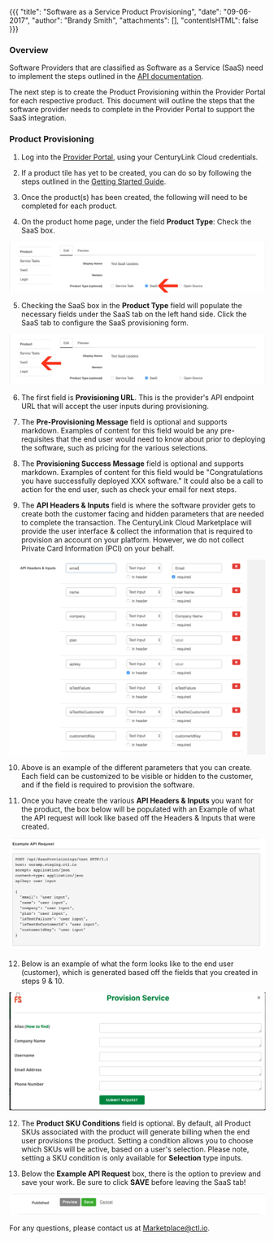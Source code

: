 {{{
"title": "Software as a Service Product Provisioning",
"date": "09-06-2017",
"author": "Brandy Smith",
"attachments": [],
"contentIsHTML": false
}}}

### Overview

Software Providers that are classified as Software as a Service (SaaS) need to implement the steps outlined in the [API documentation](software-as-a-service-saas-api.md).  

The next step is to create the Product Provisioning within the Provider Portal for each respective product. This document will outline the steps that the software provider needs to complete in the Provider Portal to support the SaaS integration.

### Product Provisioning

1. Log into the [Provider Portal](https://provider-portal.ctl.io), using your CenturyLink Cloud credentials.

2. If a product tile has yet to be created, you can do so by following the steps outlined in the [Getting Started Guide](getting-started-guide-marketplace-ecosystem-provider-portal.md).

3. Once the product(s) has been created, the following will need to be completed for each product.

4. On the product home page, under the field **Product Type**: Check the SaaS box.

  ![SaaS1](../../images/SaaS1.jpg)

5. Checking the SaaS box in the **Product Type** field will populate the necessary fields under the SaaS tab on the left hand side. Click the SaaS tab to configure the SaaS provisioning form.  

  ![SaaS2](../../images/SaaS2.jpg)

6. The first field is **Provisioning URL**. This is the provider's API endpoint URL that will accept the user inputs during provisioning.

7. The **Pre-Provisioning Message** field is optional and supports markdown. Examples of content for this field would be any pre-requisites that the end user would need to know about prior to deploying the software, such as pricing for the various selections.

8. The **Provisioning Success Message** field is optional and supports markdown. Examples of content for this field would be "Congratulations you have successfully deployed XXX software." It could also be a call to action for the end user, such as check your email for next steps.  

9. The **API Headers & Inputs** field is where the software provider gets to create both the customer facing and hidden parameters that are needed to complete the transaction. The CenturyLink Cloud Marketplace will provide the user interface & collect the information that is required to provision an account on your platform. However, we do not collect Private Card Information (PCI) on your behalf.

  ![SaaS3](../../images/SaaS3.png)

10. Above is an example of the different parameters that you can create. Each field can be customized to be visible or hidden to the customer, and if the field is required to provision the software.

11. Once you have create the various **API Headers & Inputs**   you want for the product, the box below will be populated with an Example of what the API request will look like based off the Headers & Inputs that were created.

  ![SaaS4](../../images/SaaS4.png)

12. Below is an example of what the form looks like to the end user (customer), which is generated based off the fields that you created in steps 9 & 10.

  ![SaaS5.png](../../images/SaaS6.png)

12. The **Product SKU Conditions** field is optional.  By default, all Product SKUs associated with the product will generate billing when the end user provisions the product.  Setting a condition allows you to choose which SKUs will be active, based on a user's selection.  Please note, setting a SKU condition is only available for **Selection** type inputs.

13. Below the **Example API Request** box, there is the option to preview and save your work. Be sure to click **SAVE** before leaving the SaaS tab!

  ![SaaS6.png](../../images/SaaS5.png)

For any questions, please contact us at [Marketplace@ctl.io](mailto:marketplace@ctl.io).
